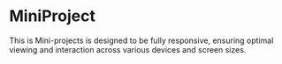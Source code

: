 # MiniProject
This is Mini-projects is designed to be fully responsive, ensuring optimal viewing and interaction across various devices and screen sizes. 
